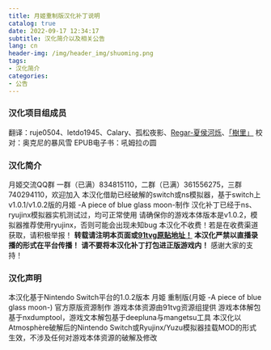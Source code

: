 ```yaml
---
title: 月姬重制版汉化补丁说明
catalog: true
date: 2022-09-17 12:34:17
subtitle: 汉化简介以及相关公告
lang: cn
header-img: /img/header_img/shuoming.png
tags:
- 汉化简介
categories:
- 公告
---
```


### 汉化项目组成员
翻译：ruje0504、letdo1945、Calary、孤松夜影、[Regar-夏侯河烁](https://space.bilibili.com/877417)、[「樹里」](https://space.bilibili.com/269499)
校对：奥克尼的暴风雪
EPUB电子书：吼姆拉の圆

### 汉化简介
月姬交流QQ群 一群（已满）834815110，二群（已满）361556275，三群740294110，欢迎加入
本汉化借助已经破解的switch或ns模拟器，基于switch上v1.0.1/v1.0.2版的月姬 -A piece of blue glass moon-制作
汉化补丁已经于ns、ryujinx模拟器实机测试过，均可正常使用
请确保你的游戏本体版本是v1.0.2，模拟器推荐使用ryujinx，否则可能会出现未知bug
本汉化不收费！若是在收费渠道获取，请积极举报！
**转载请注明本页面或[91tvg原贴地址！](https://www.91tvg.com/thread-260813-1-1.html?_dsign=1b4f1f71)**
**本汉化严禁以直播录播的形式在平台传播！**
**请不要将本汉化补丁打包进正版游戏内！**
感谢大家的支持！

### 汉化声明
本汉化基于Nintendo Switch平台的1.0.2版本 月姬 重制版(月姫 -A piece of blue glass moon-) 官方原版资源制作
游戏本体资源由91tvg资源组提供
游戏本体解包基于nxdumptool，游戏文本解包基于deepluna与mangetsu工具
本汉化以Atmosphère破解后的Nintendo Switch或Ryujinx/Yuzu模拟器挂载MOD的形式生效，不涉及任何对游戏本体资源的破解及修改
